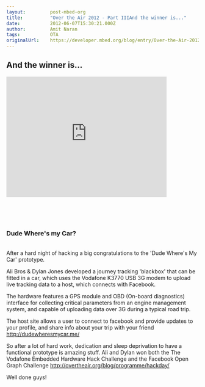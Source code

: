 ```yaml
---
layout:         post-mbed-org
title:          "Over the Air 2012 - Part IIIAnd the winner is..."
date:           2012-06-07T15:30:21.000Z
author:         Amit Naran
tags:           OTA
originalUrl:    https://developer.mbed.org/blog/entry/Over-the-Air-2012---Part-III/
---
```


<h2>And the winner is...</h2>

<div class="flex-video">
  <iframe width="420" height="315" src="https://www.youtube.com/embed/mSiRqhrlcTk"
  frameborder="0" allowfullscreen="allowfullscreen"></iframe>
</div>
<p>
  <br>
</p>
<p>
  <br>
</p>

<h3>Dude Where&apos;s my Car?</h3>

<p>
  <br>After a hard night of hacking a big congratulations to the &apos;Dude
  Where&apos;s My Car&apos; prototype.</p>
<p>Ali Bros &amp; Dylan Jones developed a journey tracking &apos;blackbox&apos;
  that can be fitted in a car, which uses the Vodafone K3770 USB 3G modem
  to upload live tracking data to a host, which connects with Facebook.</p>
<p>The hardware features a GPS module and OBD (On-board diagnostics) interface
  for collecting critical parameters from an engine management system, and
  capable of uploading data over 3G during a typical road trip.</p>
<p>The host site allows a user to connect to facebook and provide updates
  to your profile, and share info about your trip with your friend <a href="http://dudewheresmycar.me/"
  rel="nofollow">http://dudewheresmycar.me/</a>
</p>
<p>So after a lot of hard work, dedication and sleep deprivation to have
  a functional prototype is amazing stuff. Ali and Dylan won both the The
  Vodafone Embedded Hardware Hack Challenge and the Facebook Open Graph Challenge
  <a
  href="http://overtheair.org/blog/programme/hackday/" rel="nofollow">http://overtheair.org/blog/programme/hackday/</a>
</p>
<p>Well done guys!</p>
